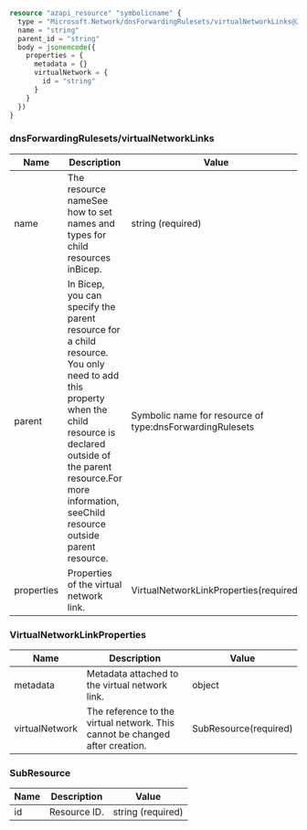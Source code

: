 ```terraform
resource "azapi_resource" "symbolicname" {
  type = "Microsoft.Network/dnsForwardingRulesets/virtualNetworkLinks@2022-07-01"
  name = "string"
  parent_id = "string"
  body = jsonencode({
    properties = {
      metadata = {}
      virtualNetwork = {
        id = "string"
      }
    }
  })
}

```

### dnsForwardingRulesets/virtualNetworkLinks

| Name | Description | Value |
|-|-|-|
| name | The resource nameSee how to set names and types for child resources inBicep. | string (required) |
| parent | In Bicep, you can specify the parent resource for a child resource. You only need to add this property when the child resource is declared outside of the parent resource.For more information, seeChild resource outside parent resource. | Symbolic name for resource of type:dnsForwardingRulesets |
| properties | Properties of the virtual network link. | VirtualNetworkLinkProperties(required) |


### VirtualNetworkLinkProperties

| Name | Description | Value |
|-|-|-|
| metadata | Metadata attached to the virtual network link. | object |
| virtualNetwork | The reference to the virtual network. This cannot be changed after creation. | SubResource(required) |


### SubResource

| Name | Description | Value |
|-|-|-|
| id | Resource ID. | string (required) |


